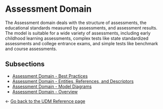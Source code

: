 # Assessment Domain

The Assessment domain deals with the structure of assessments, the educational
standards measured by assessments, and assessment results. The model is suitable
for a wide variety of assessments, including early childhood learning
assessments, complex tests like state standardized assessments and college
entrance exams, and simple tests like benchmark and course assessments.

## Subsections

* [Assessment Domain - Best
    Practices](./best-practices.md)
* [Assessment Domain - Entities, References, and
    Descriptors](./entities-references-and-descriptors.md)
* [Assessment Domain - Model
    Diagrams](./model-diagrams.md)
* [Assessment Domain - Overview](./overview.md)

← [Go back to the UDM Reference page](../readme.md)
